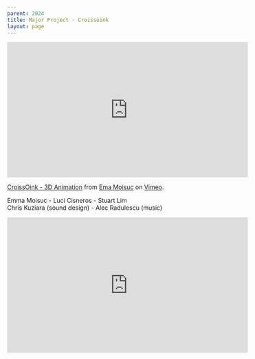 ```yaml
---
parent: 2024
title: Major Project - Croissoink
layout: page
---
```


<iframe src="https://player.vimeo.com/video/832082284?h=c42fa497f5" width="560" height="315" frameborder="0" allow="autoplay; fullscreen; picture-in-picture" allowfullscreen></iframe>
<p><a href="https://vimeo.com/832082284">CroissOink - 3D Animation</a> from <a href="https://vimeo.com/user192905187">Ema Moisuc</a> on <a href="https://vimeo.com">Vimeo</a>.</p>

Emma Moisuc - Luci Cisneros - Stuart Lim<br/>
Chris Kuziara (sound design) - Alec Radulescu (music)


<iframe width="560" height="315" src="https://www.youtube.com/embed/F-0ivbRHbEo" title="YouTube video player" frameborder="0" allow="accelerometer; autoplay; clipboard-write; encrypted-media; gyroscope; picture-in-picture; web-share" referrerpolicy="strict-origin-when-cross-origin" allowfullscreen></iframe>